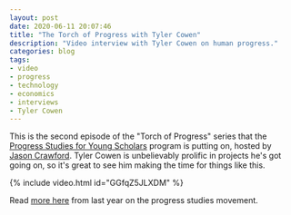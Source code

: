 ```yaml
---
layout: post
date: 2020-06-11 20:07:46
title: "The Torch of Progress with Tyler Cowen"
description: "Video interview with Tyler Cowen on human progress."
categories: blog
tags:
- video
- progress
- technology
- economics
- interviews
- Tyler Cowen
---
```


This is the second episode of the "Torch of Progress" series that the [Progress Studies for Young Scholars](/post/progress-studies-for-young-scholars/ "Progress Studies for Young Scholars") program is putting on, hosted by [Jason Crawford](https://www.jasoncrawford.org "Jason Crawford"). Tyler Cowen is unbelievably prolific in projects he's got going on, so it's great to see him making the time for things like this.

{% include video.html id="GGfqZ5JLXDM" %}

Read [more here](/post/progress-studies/ "Progress Studies") from last year on the progress studies movement.
